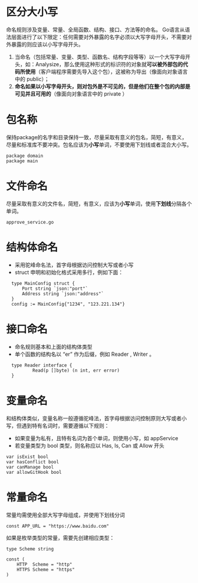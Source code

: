 # 区分大小写

命名规则涉及变量、常量、全局函数、结构、接口、方法等的命名。 Go语言从语法层面进行了以下限定：任何需要对外暴露的名字必须以大写字母开头，不需要对外暴露的则应该以小写字母开头。

1. 当命名（包括常量、变量、类型、函数名、结构字段等等）以一个大写字母开头，如：Analysize，那么使用这种形式的标识符的对象就**可以被外部包的代码所使用**（客户端程序需要先导入这个包），这被称为导出（像面向对象语言中的 public）；
2. **命名如果以小写字母开头，则对包外是不可见的，但是他们在整个包的内部是可见并且可用的**（像面向对象语言中的 private ）

#  包名称

保持package的名字和目录保持一致，尽量采取有意义的包名，简短，有意义，尽量和标准库不要冲突。包名应该为**小写**单词，不要使用下划线或者混合大小写。

```text
package domain
package main
```

#  文件命名

尽量采取有意义的文件名，简短，有意义，应该为**小写**单词，使用**下划线**分隔各个单词。

```text
approve_service.go
```

#  结构体命名

* 采用驼峰命名法，首字母根据访问控制大写或者小写
* struct 申明和初始化格式采用多行，例如下面：

```text
  type MainConfig struct {
      Port string `json:"port"`
      Address string `json:"address"`
  }
  config := MainConfig{"1234", "123.221.134"}
```

# 接口命名

* 命名规则基本和上面的结构体类型
* 单个函数的结构名以 “er” 作为后缀，例如 Reader , Writer 。

```text
  type Reader interface {
          Read(p []byte) (n int, err error)
  }
```

#  变量命名

和结构体类似，变量名称一般遵循驼峰法，首字母根据访问控制原则大写或者小写，但遇到特有名词时，需要遵循以下规则：

* 如果变量为私有，且特有名词为首个单词，则使用小写，如 appService
* 若变量类型为 bool 类型，则名称应以 Has, Is, Can 或 Allow 开头

```text
var isExist bool
var hasConflict bool
var canManage bool
var allowGitHook bool
```


# 常量命名

常量均需使用全部大写字母组成，并使用下划线分词

```text
const APP_URL = "https://www.baidu.com"
```

如果是枚举类型的常量，需要先创建相应类型：

```text
type Scheme string

const (
    HTTP  Scheme = "http"
    HTTPS Scheme = "https"
)
```
